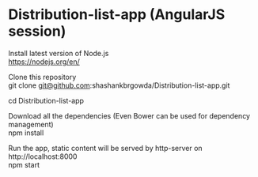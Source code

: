 # Distribution-list-app (AngularJS session)

Install latest version of Node.js <br>
https://nodejs.org/en/

Clone this repository<br>
git clone git@github.com:shashankbrgowda/Distribution-list-app.git

cd Distribution-list-app

Download all the dependencies (Even Bower can be used for dependency management)<br>
npm install

Run the app, static content will be served by http-server on http://localhost:8000 <br>
npm start


